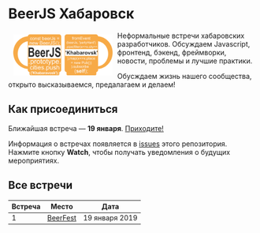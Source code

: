 # BeerJS Хабаровск

<img src="https://github.com/beerjs/khabarovsk/blob/master/logo.png" align="left" hspace="10" vspace="6" width="40%">

Неформальные встречи хабаровских разработчиков. Обсуждаем Javascript, фронтенд, бэкенд, фреймворки, новости, проблемы и лучшие практики.

Обусждаем жизнь нашего сообщества, открыто высказываемся, предалагаем и делаем!


## Как присоединиться

Ближайшая встреча — **19 января**. [Приходите!](https://github.com/beerjs/kahabrovsk/issues/1)

Информация о встречах появляется в [issues](https://github.com/beerjs/khabarovsk/issues) этого репозитория. Нажмите кнопку **Watch**, чтобы получать уведомления о будущих мероприятиях.


## Все встречи

Встреча | Место                                                                   | Дата
--------|-------------------------------------------------------------------------|------------------
1       | [BeerFest](https://github.com/beerjs/khabarovsk/issues/1)                  | 19 января 2019
